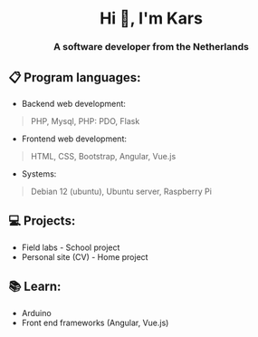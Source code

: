 <h1 align="center">Hi 👋, I'm Kars</h1>
<h3 align="center">A software developer from the Netherlands</h3>

## 📋 Program languages:
- Backend web development:
 > PHP, Mysql, PHP: PDO, Flask
- Frontend web development:
 > HTML, CSS, Bootstrap, Angular, Vue.js
- Systems:
 > Debian 12 (ubuntu), Ubuntu server, Raspberry Pi

## 💻 Projects:
- Field labs - School project
- Personal site (CV) - Home project

## 📚 Learn:
- Arduino
- Front end frameworks (Angular, Vue.js)
